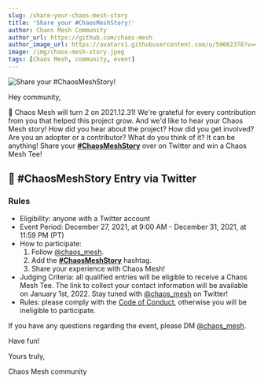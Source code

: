 ```yaml
---
slug: /share-your-chaos-mesh-story
title: 'Share your #ChaosMeshStory!'
author: Chaos Mesh Community
author_url: https://github.com/chaos-mesh
author_image_url: https://avatars1.githubusercontent.com/u/59082378?v=4
image: /img/chaos-mesh-story.jpeg
tags: [Chaos Mesh, community, event]
--- 
```


![Share your #ChaosMeshStory!](/img/chaos-mesh-story.jpeg)

Hey community,

🥳 Chaos Mesh will turn 2 on 2021.12.31! We're grateful for every contribution from you that helped this project grow. And we'd like to hear your Chaos Mesh story! How did you hear about the project? How did you get involved? Are you an adopter or a contributor? What do you think of it? It can be anything! Share your **[#ChaosMeshStory](https://twitter.com/intent/tweet?text=%23ChaosMeshStory)** over on Twitter and win a Chaos Mesh Tee!

<!--truncate-->

## 🍼 #ChaosMeshStory Entry via Twitter 

### Rules

* Eligibility: anyone with a Twitter account
* Event Period: December 27, 2021, at 9:00 AM - December 31, 2021, at 11:59 PM (PT)
* How to participate:
    1. Follow [@chaos_mesh](https://twitter.com/chaos_mesh).
    2. Add the **[#ChaosMeshStory](https://twitter.com/intent/tweet?text=%23ChaosMeshStory)** hashtag.
    3. Share your experience with Chaos Mesh!
* Judging Criteria: all qualified entries will be eligible to receive a Chaos Mesh Tee. The link to collect your contact information will be available on January 1st, 2022. Stay tuned with [@chaos_mesh](https://twitter.com/chaos_mesh) on Twitter!
* Rules: please comply with the [Code of Conduct](https://github.com/chaos-mesh/chaos-mesh/blob/master/CODE_OF_CONDUCT.md), otherwise you will be ineligible to participate.

If you have any questions regarding the event, please DM [@chaos_mesh](https://twitter.com/chaos_mesh).

Have fun!


Yours truly,

Chaos Mesh community